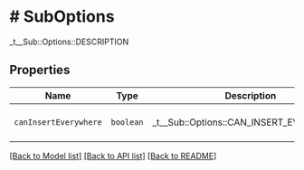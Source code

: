 # # SubOptions

_t__Sub::Options::DESCRIPTION

## Properties

Name | Type | Description | Notes
------------ | ------------- | ------------- | -------------
| `canInsertEverywhere` | ```boolean``` |  _t__Sub::Options::CAN_INSERT_EVERYWHERE  |  [default to false] |

[[Back to Model list]](../../README.md#models) [[Back to API list]](../../README.md#endpoints) [[Back to README]](../../README.md)

